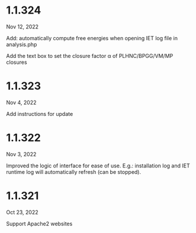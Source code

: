 # 1.1.324

Nov 12, 2022

Add: automatically compute free energies when opening IET log file in analysis.php

Add the text box to set the closure factor &alpha; of PLHNC/BPGG/VM/MP closures


# 1.1.323

Nov 4, 2022

Add instructions for update


# 1.1.322

Nov 3, 2022

Improved the logic of interface for ease of use. E.g.: installation log and IET runtime log will automatically refresh (can be stopped).


# 1.1.321

Oct 23, 2022

Support Apache2 websites 

